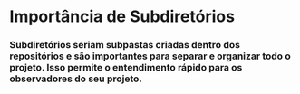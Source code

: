 # Importância de Subdiretórios
### Subdiretórios seriam subpastas criadas dentro dos repositórios e são importantes para separar e organizar todo o projeto. Isso permite o entendimento rápido para os observadores do seu projeto. 
